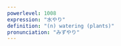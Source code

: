 ```yaml
---
powerlevel: 1008
expression: "水やり"
definition: "(n) watering (plants)"
pronunciation: "みずやり"
---
```

